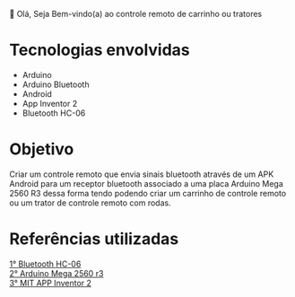 👋 Olá, Seja Bem-vindo(a) ao controle remoto de carrinho ou tratores

# Tecnologias envolvidas

- Arduino
- Arduino Bluetooth
- Android
- App Inventor 2
- Bluetooth HC-06

# Objetivo

Criar um controle remoto que envia sinais bluetooth através de um APK Android para um receptor bluetooth associado a uma placa Arduino Mega 2560 R3 dessa forma tendo podendo criar um carrinho de controle remoto ou um trator de controle remoto com rodas.

# Referências utilizadas

[1° Bluetooth HC-06](https://www.filipeflop.com/blog/tutorial-arduino-bluetooth-hc-05-mestre/)  
[2° Arduino Mega 2560 r3](https://www.filipeflop.com/produto/placa-mega-2560-r3-cabo-usb-para-arduino/)  
[3° MIT APP Inventor 2](https://appinventor.mit.edu/explore/ai2)  
